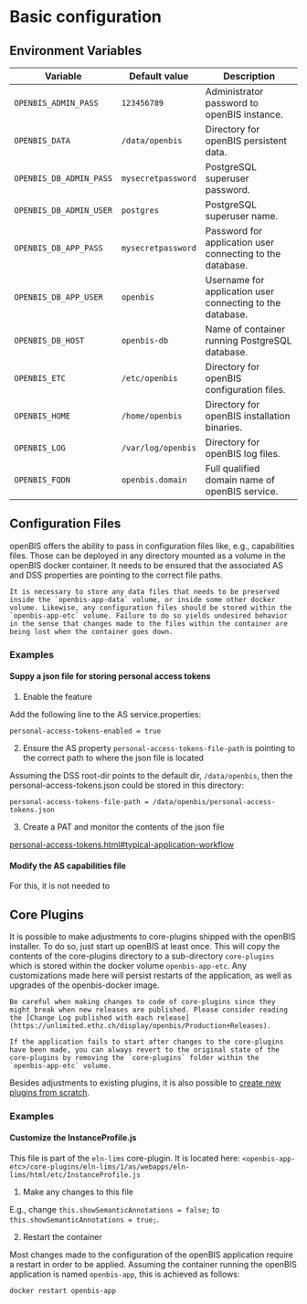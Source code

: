 # Basic configuration

## Environment Variables

| Variable | Default value | Description |
| -------- | ------------- | ----------- |
|`OPENBIS_ADMIN_PASS`|`123456789`|Administrator password to openBIS instance.|
|`OPENBIS_DATA`|`/data/openbis`|Directory for openBIS persistent data.|
|`OPENBIS_DB_ADMIN_PASS`|`mysecretpassword`|PostgreSQL superuser password. |
|`OPENBIS_DB_ADMIN_USER`|`postgres`|PostgreSQL superuser name.|
|`OPENBIS_DB_APP_PASS`|`mysecretpassword`|Password for application user connecting to the database.|
|`OPENBIS_DB_APP_USER`|`openbis`|Username for application user connecting to the database.|
|`OPENBIS_DB_HOST`|`openbis-db`|Name of container running PostgreSQL database.|
|`OPENBIS_ETC`|`/etc/openbis`|Directory for openBIS configuration files.|
|`OPENBIS_HOME`|`/home/openbis`|Directory for openBIS installation binaries.|
|`OPENBIS_LOG`|`/var/log/openbis`|Directory for openBIS log files.|
|`OPENBIS_FQDN`|`openbis.domain`|Full qualified domain name of openBIS service.|

## Configuration Files

openBIS offers the ability to pass in configuration files like, e.g., capabilities files. Those can be deployed in any directory mounted as a volume in the openBIS docker container. It needs to be ensured that the associated AS and DSS properties are pointing to the correct file paths.

```{note}
It is necessary to store any data files that needs to be preserved inside the `openbis-app-data` volume, or inside some other docker volume. Likewise, any configuration files should be stored within the `openbis-app-etc` volume. Failure to do so yields undesired behavior in the sense that changes made to the files within the container are being lost when the container goes down.
```

### Examples

#### Suppy a json file for storing personal access tokens

1. Enable the feature

Add the following line to the AS service.properties:
```
personal-access-tokens-enabled = true
```

2. Ensure the AS property `personal-access-tokens-file-path` is pointing to the correct path to where the json file is located

Assuming the DSS root-dir points to the default dir, `/data/openbis`, then the personal-access-tokens.json could be stored in this directory:
```
personal-access-tokens-file-path = /data/openbis/personal-access-tokens.json
```

3. Create a PAT and monitor the contents of the json file

[personal-access-tokens.html#typical-application-workflow](../../software-developer-documentation/apis/personal-access-tokens.md#typical-application-workflow)

#### Modify the AS capabilities file

For this, it is not needed to 

## Core Plugins 

It is possible to make adjustments to core-plugins shipped with the openBIS installer. To do so, just start up openBIS at least once. This will copy the contents of the core-plugins directory to a sub-directory `core-plugins` which is stored within the docker volume `openbis-app-etc`. Any customizations made here will persist restarts of the application, as well as upgrades of the openbis-docker image.

```{warning}
Be careful when making changes to code of core-plugins since they might break when new releases are published. Please consider reading the [Change Log published with each release](https://unlimited.ethz.ch/display/openbis/Production+Releases).

If the application fails to start after changes to the core-plugins have been made, you can always revert to the original state of the core-plugins by removing the `core-plugins` folder within the `openbis-app-etc` volume.
```

Besides adjustments to existing plugins, it is also possible to [create new plugins from scratch](../../software-developer-documentation/server-side-extensions/core-plugins.md).

### Examples

#### Customize the InstanceProfile.js

This file is part of the `eln-lims` core-plugin. It is located here:
`<openbis-app-etc>/core-plugins/eln-lims/1/as/webapps/eln-lims/html/etc/InstanceProfile.js`

1. Make any changes to this file

E.g., change `this.showSemanticAnnotations = false;` to `this.showSemanticAnnotations = true;`.

2. Restart the container

Most changes made to the configuration of the openBIS application require a restart in order to be applied. Assuming the container running the openBIS application is named `openbis-app`, this is achieved as follows:
```
docker restart openbis-app
```